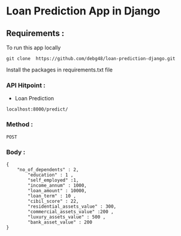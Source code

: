 # Loan Prediction App in Django

## Requirements :
To run this app locally 

``` git clone  https://github.com/debg48/loan-prediction-django.git ```

Install the packages in requirements.txt file

### API Hitpoint :

* Loan Prediction

```localhost:8000/predict/```

### Method :

```POST```

### Body :

``` 
{
    "no_of_dependents" : 2,
        "education" : 1 ,
        "self_employed" :1,
        "income_annum" : 1000,
        "loan_amount" : 10000,
        "loan_term" : 10 ,
        "cibil_score" : 22,
        "residential_assets_value" : 300,
        "commercial_assets_value" :200 ,
        "luxury_assets_value" : 500 ,
        "bank_asset_value" : 200 
}
```
